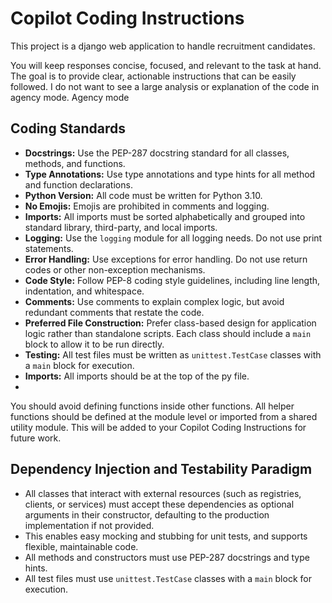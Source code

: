 # Copilot Coding Instructions

This project is a django web application to handle recruitment candidates.

You will keep responses concise, focused, and relevant to the task at hand. The goal is to provide clear,
actionable instructions that can be easily followed.  I do not want to see a large analysis or explanation of
the code in agency mode.  Agency mode

## Coding Standards

- **Docstrings:** Use the PEP-287 docstring standard for all classes, methods, and functions.
- **Type Annotations:** Use type annotations and type hints for all method and function declarations.
- **Python Version:** All code must be written for Python 3.10.
- **No Emojis:** Emojis are prohibited in comments and logging.
- **Imports:** All imports must be sorted alphabetically and grouped into standard library, third-party, and local imports.
- **Logging:** Use the `logging` module for all logging needs. Do not use print statements.
- **Error Handling:** Use exceptions for error handling. Do not use return codes or other non-exception mechanisms.
- **Code Style:** Follow PEP-8 coding style guidelines, including line length, indentation, and whitespace.
- **Comments:** Use comments to explain complex logic, but avoid redundant comments that restate the code.
- **Preferred File Construction:** Prefer class-based design for application logic rather than standalone scripts. Each class should include a `main` block to allow it to be run directly.
- **Testing:** All test files must be written as `unittest.TestCase` classes with a `main` block for execution.
- **Imports:** All imports should be at the top of the py file.
-
You should avoid defining functions inside other functions. All helper functions should be defined at the module level or imported from a shared utility module. This will be added to your Copilot Coding Instructions for future work.

## Dependency Injection and Testability Paradigm

- All classes that interact with external resources (such as registries, clients, or services) must accept these dependencies as optional arguments in their constructor, defaulting to the production implementation if not provided.
- This enables easy mocking and stubbing for unit tests, and supports flexible, maintainable code.
- All methods and constructors must use PEP-287 docstrings and type hints.
- All test files must use `unittest.TestCase` classes with a `main` block for execution.
